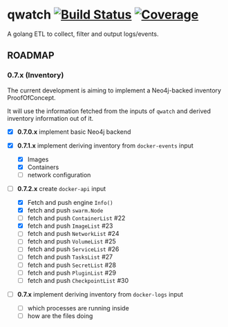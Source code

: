 # qwatch [![Build Status](http://wins.ddns.net:8000/api/badges/qnib/qwatch/status.svg)](http://wins.ddns.net:8000/qnib/qwatch) [![Coverage](http://wins.ddns.net:8008/badges/qnib/qwatch/coverage.svg)](http://wins.ddns.net:8008/qnib/qwatch)

A golang ETL to collect, filter and output logs/events.

## ROADMAP

### 0.7.x (Inventory)

The current development is aiming to implement a Neo4j-backed inventory ProofOfConcept.

It will use the information fetched from the inputs of `qwatch` and derived inventory information out of it.

- [x] **0.7.0.x**  implement basic Neo4j backend 	

- [x] **0.7.1.x** implement deriving inventory from `docker-events` input
    - [x] Images
    - [x] Containers
    - [ ] network configuration
- [ ] **0.7.2.x** create `docker-api` input
    - [x] Fetch and push engine `Info()`
    - [x] fetch and push `swarm.Node`
    - [ ] fetch and push `ContainerList` #22
    - [x] fetch and push `ImageList` #23
    - [ ] fetch and push `NetworkList` #24
    - [ ] fetch and push `VolumeList` #25
    - [ ] fetch and push `ServiceList` #26
    - [ ] fetch and push `TasksList` #27
    - [ ] fetch and push `SecretList` #28
    - [ ] fetch and push `PluginList` #29
    - [ ] fetch and push `CheckpointList` #30

- [ ] **0.7.x** implement deriving inventory from `docker-logs` input
    - [ ] which processes are running inside
    - [ ] how are the files doing
